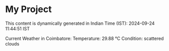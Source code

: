 # My Project

This content is dynamically generated in Indian Time (IST): 2024-09-24 11:44:51 IST


Current Weather in Coimbatore:
Temperature: 29.88 °C
Condition: scattered clouds
